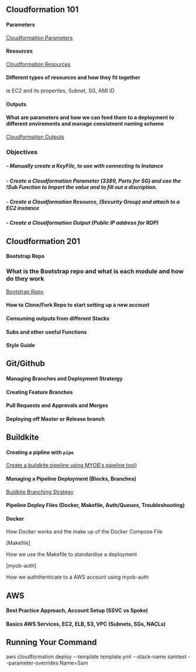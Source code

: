 

## Cloudformation 101

#### Parameters

[Cloudformation Parameters](https://docs.aws.amazon.com/AWSCloudFormation/latest/UserGuide/parameters-section-structure.html)


#### Resources

[Cloudformation Resources](https://docs.aws.amazon.com/AWSCloudFormation/latest/UserGuide/aws-template-resource-type-ref.html)

#### Different types of resources and how they fit together

ie EC2 and its properties, Subnet, SG, AMI ID


#### Outputs


#### What are parameters and how we can feed them to a deployment to different enviroments and manage consistnent naming scheme

[Cloudformation Outputs](https://docs.aws.amazon.com/AWSCloudFormation/latest/UserGuide/outputs-section-structure.html
)


### Objectives

##### - Manually create a KeyFile, to use with connecting to Instance

#####  - Create a Cloudformation Parameter (3389, Ports for SG) and use the !Sub Function to Import the value and to fill out a discription.

#####  - Create a Cloudformation Resource, (Security Group) and attach to a EC2 instance

##### - Create a Cloudformation Output (Public IP address for RDP)



## Cloudformation 201

#### Bootstrap Repo

### What is the Bootstrap repo and what is each module and how do they work

[Bootstrap Repo](https://github.com/MYOB-Technology/template-bootstrap-dx)


#### How to Clone/Fork Repo to start setting up a new account
    
#### Consuming outputs from different Stacks


#### Subs and other useful Functions

#### Style Guide

## Git/Github

#### Managing Branches and Deployment Stratergy

#### Creating Feature Branches
#### Pull Requests and Approvals and Merges
#### Deploying off Master or Release branch


## Buildkite

#### Creating a pipline with `pipe`

[Create a buildkite pipeline using MYOB's pipeline tool](https://github.com/MYOB-Technology/pipe))

#### Managing a Pipeline Deployment (Blocks, Branches)

[Buidkite Branching Strategy](https://buildkite.com/docs/pipelines/branch-configuration)

#### Pipeline Deploy Files (Docker, Makefile, Auth/Queues, Troubleshooting)


#### Docker
How Docker works and the make up of the Docker Compose File


[Makefile]

How we use the Makefile to standardise a deployment

[myob-auth]

How we auththenticate to a AWS account using myob-auth



## AWS

#### Best Practice Approach, Account Setup (SSVC vs Spoke)


#### Basics AWS Services, EC2, ELB, S3, VPC (Subnets, SGs, NACLs)


## Running Your Command

aws cloudformation deploy --template template.yml --stack-name samtest --parameter-overrides Name=Sam
